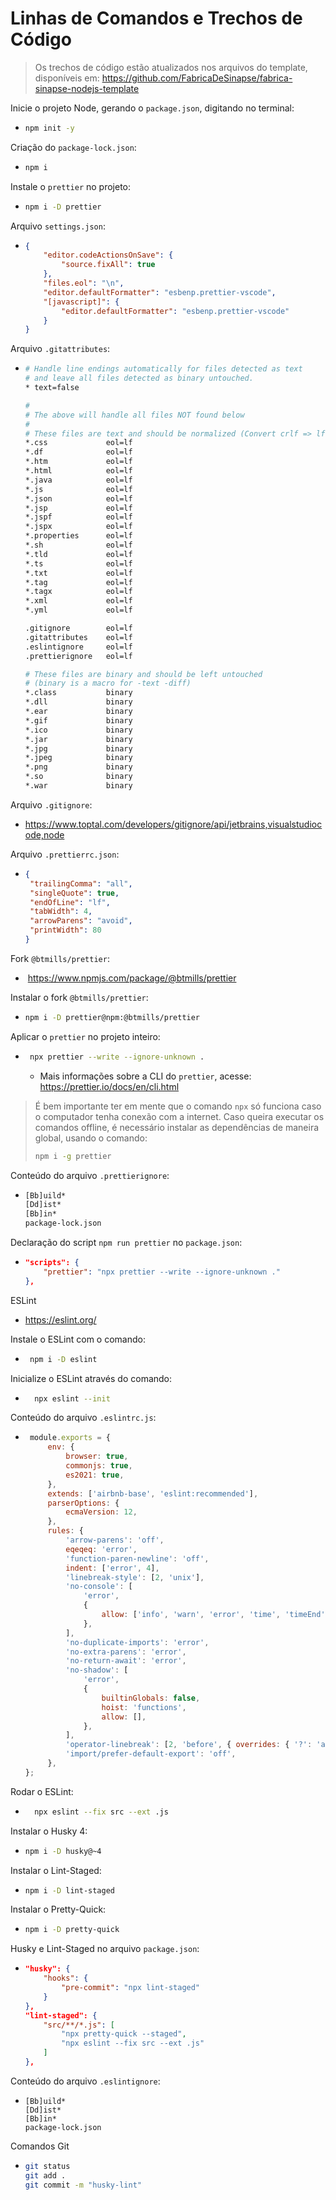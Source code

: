 # Linhas de Comandos e Trechos de Código

> Os trechos de código estão atualizados nos arquivos do template, disponíveis em: https://github.com/FabricaDeSinapse/fabrica-sinapse-nodejs-template



Inicie o projeto Node, gerando o `package.json`, digitando no terminal:

- ```bash
  npm init -y
  ```



Criação do `package-lock.json`:

- ```bash
  npm i
  ```



Instale o `prettier` no projeto:

- ```bash
  npm i -D prettier
  ```



Arquivo `settings.json`:

- ```json
  {
      "editor.codeActionsOnSave": {
          "source.fixAll": true
      },
      "files.eol": "\n",
      "editor.defaultFormatter": "esbenp.prettier-vscode",
      "[javascript]": {
          "editor.defaultFormatter": "esbenp.prettier-vscode"
      }
  }
  ```



Arquivo `.gitattributes`:

- ```bash
  # Handle line endings automatically for files detected as text
  # and leave all files detected as binary untouched.
  * text=false
  
  #
  # The above will handle all files NOT found below
  #
  # These files are text and should be normalized (Convert crlf => lf)
  *.css             eol=lf
  *.df              eol=lf
  *.htm             eol=lf
  *.html            eol=lf
  *.java            eol=lf
  *.js              eol=lf
  *.json            eol=lf
  *.jsp             eol=lf
  *.jspf            eol=lf
  *.jspx            eol=lf
  *.properties      eol=lf
  *.sh              eol=lf
  *.tld             eol=lf
  *.ts              eol=lf
  *.txt             eol=lf
  *.tag             eol=lf
  *.tagx            eol=lf
  *.xml             eol=lf
  *.yml             eol=lf
  
  .gitignore        eol=lf
  .gitattributes    eol=lf
  .eslintignore     eol=lf
  .prettierignore   eol=lf
  
  # These files are binary and should be left untouched
  # (binary is a macro for -text -diff)
  *.class           binary
  *.dll             binary
  *.ear             binary
  *.gif             binary
  *.ico             binary
  *.jar             binary
  *.jpg             binary
  *.jpeg            binary
  *.png             binary
  *.so              binary
  *.war             binary
  ```



Arquivo `.gitignore`:

- https://www.toptal.com/developers/gitignore/api/jetbrains,visualstudiocode,node



Arquivo `.prettierrc.json`:

- ```json
  {
   "trailingComma": "all",
   "singleQuote": true,
   "endOfLine": "lf",
   "tabWidth": 4,
   "arrowParens": "avoid",
   "printWidth": 80
  }
  ```



Fork `@btmills/prettier`:

  - ​	https://www.npmjs.com/package/@btmills/prettier

Instalar o fork `@btmills/prettier`:

- ```bash
  npm i -D prettier@npm:@btmills/prettier
  ```



Aplicar o `prettier` no projeto inteiro:

- ```bash
   npx prettier --write --ignore-unknown .
   ```

   - Mais informações sobre a CLI do `prettier`, acesse: https://prettier.io/docs/en/cli.html



> É bem importante ter em mente que o comando `npx` só funciona caso o computador tenha conexão com a internet. Caso queira executar os comandos offline, é necessário instalar as dependências de maneira global, usando o comando:
> ```bash
> npm i -g prettier
> ```



Conteúdo do arquivo `.prettierignore`:

- ```bash
  [Bb]uild*
  [Dd]ist*
  [Bb]in*
  package-lock.json
  ```



Declaração do script `npm run prettier` no `package.json`:

- ```json
  "scripts": {
      "prettier": "npx prettier --write --ignore-unknown ."
  },
  ```




ESLint

- https://eslint.org/

Instale o ESLint com o comando:

-  ```bash
    npm i -D eslint
    ```

Inicialize o ESLint através do comando:

- ```bash
    npx eslint --init
    ```



Conteúdo do arquivo `.eslintrc.js`:

- ```js
   module.exports = {
       env: {
           browser: true,
           commonjs: true,
           es2021: true,
       },
       extends: ['airbnb-base', 'eslint:recommended'],
       parserOptions: {
           ecmaVersion: 12,
       },
       rules: {
           'arrow-parens': 'off',
           eqeqeq: 'error',
           'function-paren-newline': 'off',
           indent: ['error', 4],
           'linebreak-style': [2, 'unix'],
           'no-console': [
               'error',
               {
                   allow: ['info', 'warn', 'error', 'time', 'timeEnd'],
               },
           ],
           'no-duplicate-imports': 'error',
           'no-extra-parens': 'error',
           'no-return-await': 'error',
           'no-shadow': [
               'error',
               {
                   builtinGlobals: false,
                   hoist: 'functions',
                   allow: [],
               },
           ],
           'operator-linebreak': [2, 'before', { overrides: { '?': 'after' } }],
           'import/prefer-default-export': 'off',
       },
  };
  ```



Rodar o ESLint:

- ```bash
    npx eslint --fix src --ext .js
    ```



Instalar o Husky 4:

- ```bash
  npm i -D husky@~4
  ```



Instalar o Lint-Staged:

- ```bash
  npm i -D lint-staged
  ```



Instalar o Pretty-Quick:

- ```bash
  npm i -D pretty-quick
  ```



Husky e Lint-Staged no arquivo `package.json`:

- ```json
  "husky": {
      "hooks": {
          "pre-commit": "npx lint-staged"
      }
  },
  "lint-staged": {
      "src/**/*.js": [
          "npx pretty-quick --staged",
          "npx eslint --fix src --ext .js"
      ]
  },
  ```



Conteúdo do arquivo `.eslintignore`:

- ```
  [Bb]uild*
  [Dd]ist*
  [Bb]in*
  package-lock.json
  ```



Comandos Git

- ```bash
  git status
  git add .
  git commit -m "husky-lint"
  ```

